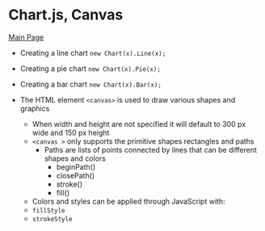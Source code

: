 # Chart.js, Canvas

[Main Page](https://jrdelmu.github.io/reading-notes/)

- Creating a line chart
`new Chart(x).Line(x);`

- Creating a pie chart
`new Chart(x).Pie(x);`

- Creating a bar chart
`new Chart(x).Bar(x);`

- The HTML element `<canvas>` is used to draw various shapes and graphics 
  - When width and height are not specified it will default to 300 px wide and 150 px height
  - `<canvas >` only supports the primitive shapes rectangles and paths
    - Paths are lists of points connected by lines that can be different shapes and colors
      - beginPath()
      - closePath()
      - stroke()
      - fill()
  - Colors and styles can be applied through JavaScript with:
   - `fillStyle`
   - `strokeStyle`
